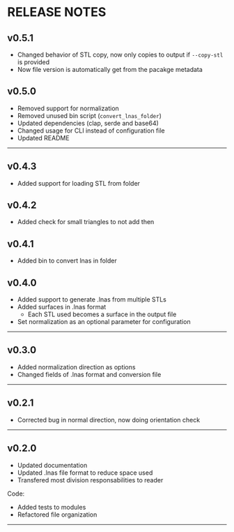 # RELEASE NOTES

## v0.5.1

- Changed behavior of STL copy, now only copies to output if `--copy-stl` is provided
- Now file version is automatically get from the pacakge metadata

## v0.5.0

- Removed support for normalization
- Removed unused bin script (`convert_lnas_folder`)
- Updated dependencies (clap, serde and base64)
- Changed usage for CLI instead of configuration file
- Updated README

------------------------------------------------------------------------------

## v0.4.3

- Added support for loading STL from folder

## v0.4.2

- Added check for small triangles to not add then

## v0.4.1

- Added bin to convert lnas in folder

## v0.4.0

- Added support to generate .lnas from multiple STLs
- Added surfaces in .lnas format
  - Each STL used becomes a surface in the output file
- Set normalization as an optional parameter for configuration

------------------------------------------------------------------------------

## v0.3.0

- Added normalization direction as options
- Changed fields of .lnas format and conversion file

------------------------------------------------------------------------------

## v0.2.1

- Corrected bug in normal direction, now doing orientation check

------------------------------------------------------------------------------

## v0.2.0

- Updated documentation
- Updated .lnas file format to reduce space used
- Transfered most division responsabilities to reader

Code:

- Added tests to modules
- Refactored file organization

------------------------------------------------------------------------------